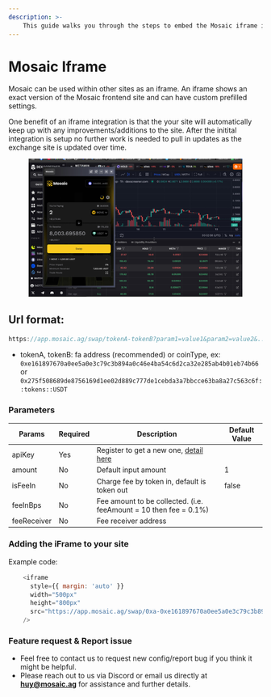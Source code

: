 ```yaml
---
description: >-
    This guide walks you through the steps to embed the Mosaic iframe in your website in a few minutes.
---
```


# Mosaic Iframe
Mosaic can be used within other sites as an iframe. An iframe shows an exact version of the Mosaic frontend site and can have custom prefilled settings.


One benefit of an iframe integration is that the your site will automatically keep up with any improvements/additions to the site. After the initital integration is setup no further work is needed to pull in updates as the exchange site is updated over time.

<figure><img src="../.gitbook/assets/widget/iframe.jpg" alt=""><figcaption></figcaption></figure>

## Url format: 
```js
https://app.mosaic.ag/swap/tokenA-tokenB?param1=value1&param2=value2&...
```

- tokenA, tokenB: fa address (recommended) or coinType, ex: `0xe161897670a0ee5a0e3c79c3b894a0c46e4ba54c6d2ca32e285ab4b01eb74b66` or `0x275f508689de8756169d1ee02d889c777de1cebda3a7bbcce63ba8a27c563c6f::tokens::USDT`

### Parameters


| **Params** | **Required** | **Description**         | **Default Value** |
|------------|--------------|-------------------------|--------------------|
| apiKey     | Yes          |  Register to get a new one, <a href='https://docs.mosaic.ag/swap-integration/integration-partners'>detail here</a>    |          |
| amount     | No           | Default input amount   | 1           |
| isFeeIn     | No          | Charge fee by token in, default is token out   | false           |
| feeInBps     | No          | Fee amount to be collected. (i.e. feeAmount = 10 then fee = 0.1%)   |            |
| feeReceiver     | No          | Fee receiver address   |            |


### Adding the iFrame to your site

Example code:

```js
    <iframe
      style={{ margin: 'auto' }}
      width="500px"
      height="800px"
      src="https://app.mosaic.ag/swap/0xa-0xe161897670a0ee5a0e3c79c3b894a0c46e4ba54c6d2ca32e285ab4b01eb74b66?amount=2&isFeeIn=true&feeInBps=30&feeReceiver=0xb9309aedd0dca69145c51003e32d097b9f8795d0045e26d9bc924dd4c199ec92&apiKey=key"
    />
```




### Feature request & Report issue

- Feel free to contact us to request new config/report bug if you think it might be helpful.
- Please reach out to us via Discord or email us directly at **huy@mosaic.ag** for assistance and further details.